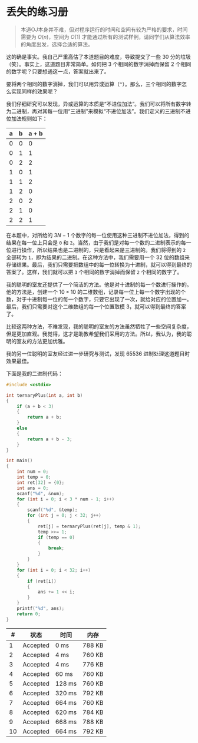 # 丢失的练习册

> 本道OJ本身并不难，但对程序运行的时间和空间有较为严格的要求，时间需要为 $O(n)$，空间为 $O(1)$ 才能通过所有的测试样例，请同学们从算法效率的角度出发，选择合适的算法。

这的确是事实。我自己严重高估了本道题目的难度，导致提交了一些 $30$ 分的垃圾（笑）。事实上，这道题目非常简单。如何把 $3$ 个相同的数字消掉而保留 $2$ 个相同的数字呢？只要想通这一点，答案就出来了。

要将两个相同的数字消掉，我们可以用异或运算（`^`）。那么，三个相同的数字怎么实现同样的效果呢？

我们仔细研究可以发现，异或运算的本质是“不进位加法”。我们可以将所有数字转为二进制，再对其每一位用“三进制”来模拟“不进位加法”。我们定义的三进制不进位加法规则如下：

| a   | b   | a + b |
| --- | --- | ----- |
| 0   | 0   | 0     |
| 0   | 1   | 1     |
| 0   | 2   | 2     |
| 1   | 0   | 1     |
| 1   | 1   | 2     |
| 1   | 2   | 0     |
| 2   | 0   | 2     |
| 2   | 1   | 0     |
| 2   | 2   | 1     |

在本题中，对所给的 $3N-1$ 个数字的每一位使用这种三进制不进位加法，得到的结果在每一位上只会是 `0` 和 `2`。当然，由于我们是对每一个数的二进制表示的每一位进行操作，所以结果也是二进制的，只是看起来是三进制的。我们将得到的 `2` 全部转为 `1`，即为结果的二进制。在这种方法中，我们需要用一个 $32$ 位的数组来存储结果。最后，我们只需要把数组中的每一位转换为十进制，就可以得到最终的答案了。这样，我们就可以把 `3` 个相同的数字消掉而保留 `2` 个相同的数字了。

我的聪明的室友还提供了一个简洁的方法。他是对十进制的每一个数进行操作的。他的方法是，创建一个 $10\times 10$ 的二维数组，记录每一位上每一个数字出现的个数，对于十进制每一位的每一个数字，只要它出现了一次，就给对应的位置加一。最后，我们只需要对这个二维数组的每一个位置取模 $3$，就可以得到最终的答案了。

比较这两种方法，不难发现，我的聪明的室友的方法虽然牺牲了一些空间复杂度，但是更加直观。我觉得，这才是助教希望我们采用的方法。所以，我认为，我的聪明的室友的方法更加优雅。

我的另一位聪明的室友经过进一步研究与测试，发现 $65536$ 进制处理这道题目时效果最佳。

下面是我的二进制代码：

```cpp
#include <cstdio>

int ternaryPlus(int a, int b)
{
    if (a + b < 3)
    {
        return a + b;
    }
    else
    {
        return a + b - 3;
    }
}

int main()
{
    int num = 0;
    int temp = 0;
    int ret[32] = {0};
    int ans = 0;
    scanf("%d", &num);
    for (int i = 0; i < 3 * num - 1; i++)
    {
        scanf("%d", &temp);
        for (int j = 0; j < 32; j++)
        {
            ret[j] = ternaryPlus(ret[j], temp & 1);
            temp >>= 1;
            if (temp == 0)
            {
                break;
            }
        }
    }
    for (int i = 0; i < 32; i++)
    {
        if (ret[i])
        {
            ans += 1 << i;
        }
    }
    printf("%d", ans);
    return 0;
}
```

| #   | 状态     | 时间   | 内存   |
| --- | -------- | ------ | ------ |
| 1   | Accepted | 0 ms   | 788 KB |
| 2   | Accepted | 4 ms   | 760 KB |
| 3   | Accepted | 4 ms   | 776 KB |
| 4   | Accepted | 60 ms  | 760 KB |
| 5   | Accepted | 128 ms | 760 KB |
| 6   | Accepted | 320 ms | 792 KB |
| 7   | Accepted | 664 ms | 760 KB |
| 8   | Accepted | 620 ms | 784 KB |
| 9   | Accepted | 668 ms | 788 KB |
| 10  | Accepted | 664 ms | 792 KB |
